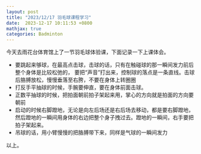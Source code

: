 ```yaml
---
layout: post
title: "2023/12/17 羽毛球课程学习"
date:  2023-12-17 10:11:53 +0800
mathjax: true
categories: Badminton
---
```


今天去雨花台体育馆上了一节羽毛球体验课，下面记录一下上课体会。

- 要跳起来够球，在最高点击球，击球的话，只有在触碰球的那一瞬间发力前后整个身体是比较松弛的，
要把“声音”打出来，控制球的落点是一条直线。击球后胳膊放松，慢慢垂落至右胯，不要在身体上转圈圈
- 打反手平抽球的时候，手腕要伸直，要在身体前面击球。
- 正数平抽球的时候，把拍面朝前拍子架起来用，掌心的方向就是拍面的方向要朝前
- 启动的时候右脚蹬地，无论是向左后场还是右后场去移动，都是要右脚蹬地，然后蹬地的一瞬间用身体的右边把整个身子拽过去。蹬地的一瞬间，右手要把拍子架起来。
- 吊球的话，用小臂慢慢的把胳膊带下来，同样是气球的一瞬间发力

以上。
